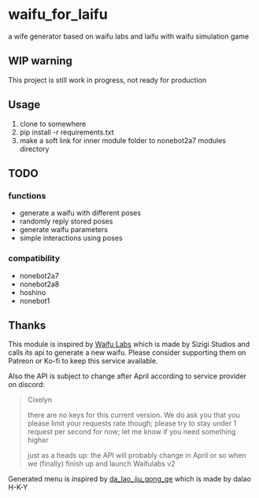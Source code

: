 # waifu_for_laifu

a wife generator based on waifu labs and laifu with waifu simulation game


## WIP warning

This project is still work in progress, not ready for production

## Usage

1. clone to somewhere
2. pip install -r requirements.txt
3. make a soft link for inner module folder to nonebot2a7 modules directory


## TODO

### functions

* generate a waifu with different poses
* randomly reply stored poses
* generate waifu parameters
* simple interactions using poses

### compatibility

* nonebot2a7
* nonebot2a8
* hoshino
* nonebot1

## Thanks

This module is inspired by [Waifu Labs](https://waifulabs.com/) which is made by Sizigi Studios and calls its api to generate a new waifu. Please consider supporting them on Patreon or Ko-fi to keep this service available.

Also the API is subject to change after April according to service provider on discord:

> Cixelyn
>
> there are no keys for this current version. We do ask you that you please limit your requests rate though; please try to stay under 1 request per second for now; let me know if you need something higher
> 
>just as a heads up: the API will probably change in April or so when we (finally) finish up and launch Waifulabs v2

Generated menu is inspired by [da_lao_jiu_gong_ge](https://github.com/pcrbot/da_lao_jiu_gong_ge) which is made by dalao H-K-Y

